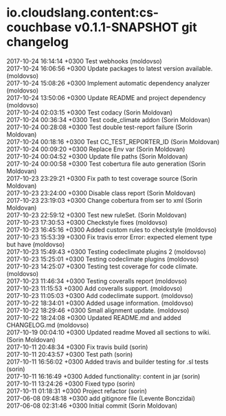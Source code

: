 # io.cloudslang.content:cs-couchbase v0.1.1-SNAPSHOT git changelog

2017-10-24 16:14:14 +0300    Test webhooks (moldovso)  
2017-10-24 16:06:56 +0300    Update packages to latest version available. (moldovso)  
2017-10-24 15:08:26 +0300    Implement automatic dependency analyzer (moldovso)  
2017-10-24 13:50:06 +0300    Update README and project dependency (moldovso)  
2017-10-24 02:03:15 +0300    Test codacy (Sorin Moldovan)  
2017-10-24 00:36:34 +0300    Test code_climate addon (Sorin Moldovan)  
2017-10-24 00:28:08 +0300    Test double test-report failure (Sorin Moldovan)  
2017-10-24 00:18:16 +0300    Test CC_TEST_REPORTER_ID (Sorin Moldovan)  
2017-10-24 00:09:20 +0300    Replace Env var (Sorin Moldovan)  
2017-10-24 00:04:52 +0300    Update file paths (Sorin Moldovan)  
2017-10-24 00:00:58 +0300    Test cobertura file auto generation (Sorin Moldovan)  
2017-10-23 23:29:21 +0300    Fix path to test coverage source (Sorin Moldovan)  
2017-10-23 23:24:00 +0300    Disable class report (Sorin Moldovan)  
2017-10-23 23:19:03 +0300    Change cobertura from ser to xml (Sorin Moldovan)  
2017-10-23 22:59:12 +0300    Test new ruleSet. (Sorin Moldovan)  
2017-10-23 17:30:53 +0300    Checkstyle fixes (moldovso)  
2017-10-23 16:45:16 +0300    Added custom rules to checkstyle (moldovso)  
2017-10-23 15:53:39 +0300    Fix travis error Error: expected element type <coverage> but have <module> (moldovso)  
2017-10-23 15:49:43 +0300    Testing codeclimate plugins 2 (moldovso)  
2017-10-23 15:25:01 +0300    Testing codeclimate plugins (moldovso)  
2017-10-23 14:25:07 +0300    Testing test coverage for code climate. (moldovso)  
2017-10-23 11:46:34 +0300    Testing coveralls report (moldovso)  
2017-10-23 11:15:53 +0300    Add coveralls support. (moldovso)  
2017-10-23 11:05:03 +0300    Add codeclimate support. (moldovso)  
2017-10-22 18:34:01 +0300    Added usage information. (moldovso)  
2017-10-22 18:29:46 +0300    Small alignment update. (moldovso)  
2017-10-22 18:24:08 +0300    Updated README.md and added CHANGELOG.md (moldovso)  
2017-10-19 00:04:10 +0300    Updated readme Moved all sections to wiki. (Sorin Moldovan)  
2017-10-11 20:48:34 +0300    Fix travis build (sorin)  
2017-10-11 20:43:57 +0300    Test path (sorin)  
2017-10-11 16:56:02 +0300    Added travis and builder testing for .sl tests (sorin)  
2017-10-11 16:16:49 +0300    Added functionality: content in jar (sorin)  
2017-10-11 13:24:26 +0300    Fixed typo (sorin)  
2017-10-11 01:18:31 +0300    Project refactor (sorin)  
2017-06-08 09:48:18 +0300    add gitignore file (Levente Bonczidai)  
2017-06-08 02:31:46 +0300    Initial commit (Sorin Moldovan)  
